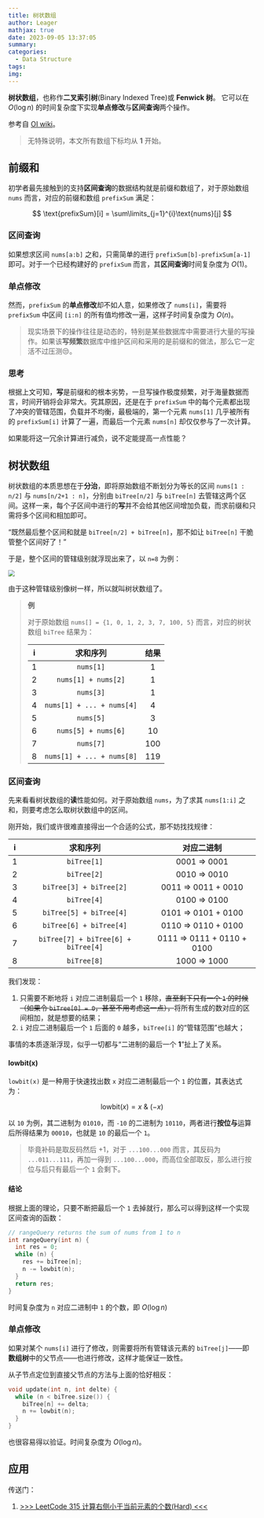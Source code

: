```yaml
---
title: 树状数组
author: Leager
mathjax: true
date: 2023-09-05 13:37:05
summary:
categories:
  - Data Structure
tags:
img:
---
```


**树状数组**，也称作**二叉索引树**(Binary Indexed Tree)或 **Fenwick 树**。 它可以在 $O(\log n)$ 的时间复杂度下实现**单点修改**与**区间查询**两个操作。

<!--more-->

参考自 [OI wiki](https://oi-wiki.org/ds/fenwick/)。

> 无特殊说明，本文所有数组下标均从 **1** 开始。

## 前缀和

初学者最先接触到的支持**区间查询**的数据结构就是前缀和数组了，对于原始数组 `nums` 而言，对应的前缀和数组 `prefixSum` 满足：

$$
\text{prefixSum}[i] = \sum\limits_{j=1}^{i}\text{nums}[j]
$$

### 区间查询

如果想求区间 `nums[a:b]` 之和，只需简单的进行 `prefixSum[b]-prefixSum[a-1]` 即可。对于一个已经构建好的 `prefixSum` 而言，其**区间查询**时间复杂度为 $O(1)$。

### 单点修改

然而，`prefixSum` 的**单点修改**却不如人意，如果修改了 `nums[i]`，需要将 `prefixSum` 中区间 `[i:n]` 的所有值均修改一遍，这样子时间复杂度为 $O(n)$。

> 现实场景下的操作往往是动态的，特别是某些数据库中需要进行大量的写操作。如果该**写频繁**数据库中维护区间和采用的是前缀和的做法，那么它一定活不过压测😒。

### 思考

根据上文可知，**写**是前缀和的根本劣势，一旦写操作极度频繁，对于海量数据而言，时间开销将会非常大。究其原因，还是在于 `prefixSum` 中的每个元素都出现了冲突的管辖范围，负载并不均衡，最极端的，第一个元素 `nums[1]` 几乎被所有的 `prefixSum[i]` 计算了一遍，而最后一个元素 `nums[n]` 却仅仅参与了一次计算。

如果能将这一冗余计算进行减负，说不定能提高一点性能？

## 树状数组

树状数组的本质思想在于**分治**，即将原始数组不断划分为等长的区间 `nums[1 : n/2]` 与 `nums[n/2+1 : n]`，分别由 `biTree[n/2]` 与 `biTree[n]` 去管辖这两个区间。这样一来，每个子区间中进行的**写**并不会给其他区间增加负载，而求前缀和只需将多个区间和相加即可。

“既然最后整个区间和就是 `biTree[n/2] + biTree[n]`，那不如让 `biTree[n]` 干脆管整个区间好了！”

于是，整个区间的管辖级别就浮现出来了，以 `n=8` 为例：

<img src="1.png" style="zoom:80%;" />

由于这种管辖级别像树一样，所以就叫树状数组了。

> **例**
>
> 对于原始数组 `nums[] = {1, 0, 1, 2, 3, 7, 100, 5}` 而言，对应的树状数组 `biTree` 结果为：
>
> |i|求和序列|结果
> |:-:|:-:|:-:|
> |1|`nums[1]`|1|
> |2|`nums[1] + nums[2]`|1|
> |3|`nums[3]`|1|
> |4|`nums[1] + ... + nums[4]`|4|
> |5|`nums[5]`|3|
> |6|`nums[5] + nums[6]`|10|
> |7|`nums[7]`|100|
> |8|`nums[1] + ... + nums[8]`|119|

### 区间查询

先来看看树状数组的**读**性能如何。对于原始数组 `nums`，为了求其 `nums[1:i]` 之和，则要考虑怎么取树状数组中的区间。

刚开始，我们或许很难直接得出一个合适的公式，那不妨找找规律：

|i|求和序列|对应二进制
|:-:|:-:|:-:|
|1|`biTree[1]`|0001 => 0001|
|2|`biTree[2]`|0010 => 0010|
|3|`biTree[3] + biTree[2]`|0011 => 0011 + 0010|
|4|`biTree[4]`|0100 => 0100|
|5|`biTree[5] + biTree[4]`|0101 => 0101 + 0100|
|6|`biTree[6] + biTree[4]`|0110 => 0110 + 0100|
|7|`biTree[7] + biTree[6] + biTree[4]`|0111 => 0111 + 0110 + 0100|
|8|`biTree[8]`|1000 => 1000|

我们发现：

1. 只需要不断地将 `i` 对应二进制最后一个 `1` 移除，<del>直至剩下只有一个 `1` 的时候（如果令 `biTree[0] = 0`，甚至不用考虑这一点），</del>将所有生成的数对应的区间相加，就是想要的结果；
2. `i` 对应二进制最后一个 `1` 后面的 `0` 越多，`biTree[i]` 的“管辖范围”也越大；

事情的本质逐渐浮现，似乎一切都与“二进制的最后一个 **1**”扯上了关系。

#### lowbit(x)

`lowbit(x)` 是一种用于快速找出数 `x` 对应二进制最后一个 `1` 的位置，其表达式为：

$$
\text{lowbit}(x) = x\ \&\ (-x)
$$

以 `10` 为例，其二进制为 `01010`，而 `-10` 的二进制为 `10110`，两者进行**按位与**运算后所得结果为 `00010`，也就是 `10` 的最后一个 `1`。

> 毕竟补码是取反码然后 +1，对于 `...100...000` 而言，其反码为 `...011...111`，再加一得到 `...100...000`，而高位全部取反，那么进行按位与后只有最后一个 `1` 会剩下。

#### 结论

根据上面的理论，只要不断把最后一个 `1` 去掉就行，那么可以得到这样一个实现区间查询的函数：

```C++
// rangeQuery returns the sum of nums from 1 to n
int rangeQuery(int n) {
  int res = 0;
  while (n) {
    res += biTree[n];
    n -= lowbit(n);
  }
  return res;
}
```

时间复杂度为 `n` 对应二进制中 `1` 的个数，即 $O(\log n)$

### 单点修改

如果对某个 `nums[i]` 进行了修改，则需要将所有管辖该元素的 `biTree[j]`——即**数组树**中的父节点——也进行修改，这样才能保证一致性。

从子节点定位到直接父节点的方法与上面的恰好相反：

```C++
void update(int n, int delte) {
  while (n < biTree.size()) {
    biTree[n] += delta;
    n += lowbit(n);
  }
}
```
也很容易得以验证。时间复杂度为 $O(\log n)$。

## 应用

传送门：

1. [>>> LeetCode 315 计算右侧小于当前元素的个数(Hard) <<<](https://leetcode.cn/problems/count-of-smaller-numbers-after-self/)